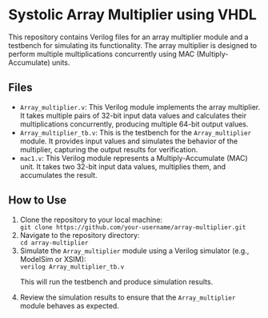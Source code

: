 # Systolic Array Multiplier using VHDL
<!DOCTYPE html>
<html lang="en">
<head>
  <meta charset="UTF-8">
  <meta name="viewport" content="width=device-width, initial-scale=1.0">
</head>
<body>


<p>This repository contains Verilog files for an array multiplier module and a testbench for simulating its functionality. The array multiplier is designed to perform multiple multiplications concurrently using MAC (Multiply-Accumulate) units.</p>

<h2>Files</h2>

<ul>
  <li><code>Array_multiplier.v</code>: This Verilog module implements the array multiplier. It takes multiple pairs of 32-bit input data values and calculates their multiplications concurrently, producing multiple 64-bit output values.</li>
  
  <li><code>Array_multiplier_tb.v</code>: This is the testbench for the <code>Array_multiplier</code> module. It provides input values and simulates the behavior of the multiplier, capturing the output results for verification.</li>
  
  <li><code>mac1.v</code>: This Verilog module represents a Multiply-Accumulate (MAC) unit. It takes two 32-bit input data values, multiplies them, and accumulates the result.</li>
</ul>

<h2>How to Use</h2>

<ol>
  <li>Clone the repository to your local machine:</li>
  <code>git clone https://github.com/your-username/array-multiplier.git</code>
  
  <li>Navigate to the repository directory:</li>
  <code>cd array-multiplier</code>
  
  <li>Simulate the <code>Array_multiplier</code> module using a Verilog simulator (e.g., ModelSim or XSIM):</li>
  <code>verilog Array_multiplier_tb.v</code>
  
  <p>This will run the testbench and produce simulation results.</p>
  
  <li>Review the simulation results to ensure that the <code>Array_multiplier</code> module behaves as expected.</li>
</ol>

</body>
</html>
